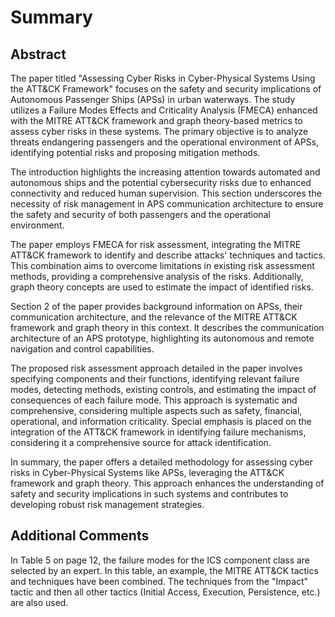 # Summary

## Abstract

The paper titled "Assessing Cyber Risks in Cyber-Physical Systems Using the ATT&CK Framework" focuses on the safety and security implications of Autonomous Passenger Ships (APSs) in urban waterways. The study utilizes a Failure Modes Effects and Criticality Analysis (FMECA) enhanced with the MITRE ATT&CK framework and graph theory-based metrics to assess cyber risks in these systems. The primary objective is to analyze threats endangering passengers and the operational environment of APSs, identifying potential risks and proposing mitigation methods.

The introduction highlights the increasing attention towards automated and autonomous ships and the potential cybersecurity risks due to enhanced connectivity and reduced human supervision. This section underscores the necessity of risk management in APS communication architecture to ensure the safety and security of both passengers and the operational environment.

The paper employs FMECA for risk assessment, integrating the MITRE ATT&CK framework to identify and describe attacks' techniques and tactics. This combination aims to overcome limitations in existing risk assessment methods, providing a comprehensive analysis of the risks. Additionally, graph theory concepts are used to estimate the impact of identified risks.

Section 2 of the paper provides background information on APSs, their communication architecture, and the relevance of the MITRE ATT&CK framework and graph theory in this context. It describes the communication architecture of an APS prototype, highlighting its autonomous and remote navigation and control capabilities.

The proposed risk assessment approach detailed in the paper involves specifying components and their functions, identifying relevant failure modes, detecting methods, existing controls, and estimating the impact of consequences of each failure mode. This approach is systematic and comprehensive, considering multiple aspects such as safety, financial, operational, and information criticality. Special emphasis is placed on the integration of the ATT&CK framework in identifying failure mechanisms, considering it a comprehensive source for attack identification.

In summary, the paper offers a detailed methodology for assessing cyber risks in Cyber-Physical Systems like APSs, leveraging the ATT&CK framework and graph theory. This approach enhances the understanding of safety and security implications in such systems and contributes to developing robust risk management strategies.

## Additional Comments
In Table 5 on page 12, the failure modes for the ICS component class are selected by an expert. In this table, an example, the MITRE ATT&CK tactics and techniques have been combined. The techniques from the "Impact" tactic and then all other tactics (Initial Access, Execution, Persistence, etc.) are also used.  